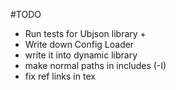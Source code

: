 #TODO

 * Run tests for Ubjson library +
 * Write down Config Loader
 * write it into dynamic library
 * make normal paths in includes (-I)
 * fix ref links in tex
